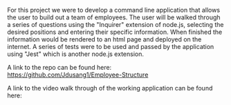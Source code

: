 For this project we were to develop a command line application that allows the user to build out a team of employees. The user will be walked through a series of questions using the "Inquirer" extension of node.js, selecting the desired positions and entering their specific information. When finished the information would be rendered to an html page and deployed on the internet. A series of tests were to be used and passed by the application using "Jest" which is another node.js extension.

A link to the repo can be found here: https://github.com/Jdusang1/Employee-Structure

A link to the video walk through of the working application can be found here: